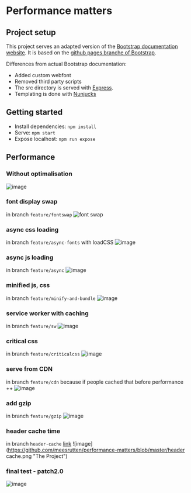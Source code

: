 # Performance matters

## Project setup

This project serves an adapted version of the [Bootstrap documentation website](http://getbootstrap.com/). It is based on the [github pages branche of Bootstrap](https://github.com/twbs/bootstrap/tree/gh-pages). 

Differences from actual Bootstrap documentation:

- Added custom webfont
- Removed third party scripts
- The src directory is served with [Express](https://expressjs.com/).
- Templating is done with [Nunjucks](https://mozilla.github.io/nunjucks/)

## Getting started

- Install dependencies: `npm install`
- Serve: `npm start`
- Expose localhost: `npm run expose`


## Performance

### Without optimalisation
![image](https://github.com/meesrutten/performance-matters/blob/master/master.png "The Project")

### font display swap
in branch `feature/fontswap`
![font swap](https://github.com/meesrutten/performance-matters/blob/master/fontswap.png "The Project")

### async css loading
in branch `feature/async-fonts`
with loadCSS
![image](https://github.com/meesrutten/performance-matters/blob/master/asyncfonts.png "The Project")

### async js loading
in branch `feature/async`
![image](https://github.com/meesrutten/performance-matters/blob/master/async.png "The Project")

### minified js, css
in branch `feature/minify-and-bundle`
![image](https://github.com/meesrutten/performance-matters/blob/master/minify-and-bundle.png "The Project")

### service worker with caching
in branch `feature/sw`
![image](https://github.com/meesrutten/performance-matters/blob/master/sw.png "The Project")

### critical css
in branch `feature/criticalcss`
![image](https://github.com/meesrutten/performance-matters/blob/master/criticalcss.png "The Project")

### serve from CDN 
in branch `feature/cdn`
because if people cached that before performance ++
![image](https://github.com/meesrutten/performance-matters/blob/master/cdn.png "The Project")

### add gzip
in branch `feature/gzip`
![image](https://github.com/meesrutten/performance-matters/blob/master/gzip.png "The Project")

### header cache time
in branch `header-cache`
[link](https://developers.google.com/web/fundamentals/performance/optimizing-content-efficiency/http-caching)
![image](https://github.com/meesrutten/performance-matters/blob/master/header cache.png "The Project")

### final test - patch2.0
![image](https://github.com/meesrutten/performance-matters/blob/master/patch2.0.png "The Project")
